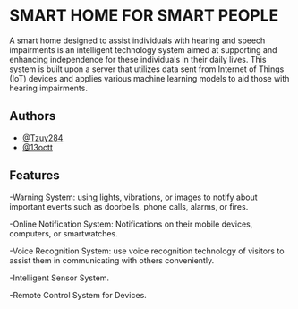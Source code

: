 # SMART HOME FOR SMART PEOPLE

A smart home designed to assist individuals with hearing and speech impairments is an intelligent technology system aimed at supporting and enhancing independence for these individuals in their daily lives. This system is built upon a server that utilizes data sent from Internet of Things (IoT) devices and applies various machine learning models to aid those with hearing impairments.

## Authors

- [@Tzuy284](https://github.com/Tzuy284)
- [@13octt](https://github.com/13octt)
  
## Features

-Warning System: using lights, vibrations, or images to notify about important events such as doorbells, phone calls, alarms, or fires.

-Online Notification System: Notifications on their mobile devices, computers, or smartwatches.

-Voice Recognition System: use voice recognition technology of visitors to assist them in communicating with others conveniently.

-Intelligent Sensor System.

-Remote Control System for Devices.


